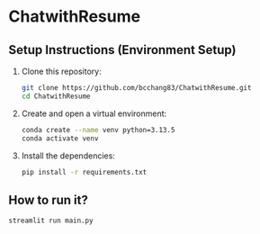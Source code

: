# ChatwithResume

## Setup Instructions (Environment Setup)

1. Clone this repository:
   ```bash
   git clone https://github.com/bcchang83/ChatwithResume.git
   cd ChatwithResume
2. Create and open a virtual environment:
   ```bash
   conda create --name venv python=3.13.5
   conda activate venv
3. Install the dependencies:
   ```bash
   pip install -r requirements.txt

## How to run it?
```bash
streamlit run main.py
